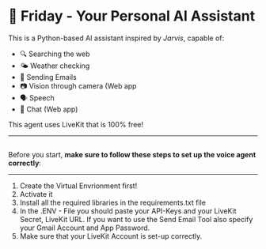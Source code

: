 # 🧠 Friday - Your Personal AI Assistant

This is a Python-based AI assistant inspired by *Jarvis*, capable of:

- 🔍 Searching the web  
- 🌤️ Weather checking
- 📨 Sending Emails 
- 📷 Vision through camera (Web app
- 🗣️ Speech
- 📝 Chat (Web app) 

This agent uses LiveKit that is 100% free!

---

## 

Before you start, **make sure to follow these steps to set up the voice agent correctly**:  

---
1. Create the Virtual Envrionment first!
2. Activate it
3. Install all the required libraries in the requirements.txt file
4. In the .ENV - File you should paste your API-Keys and your LiveKit Secret, LiveKit URL.
   If you want to use the Send Email Tool also specify your Gmail Account and App Password. 
5. Make sure that your LiveKit Account is set-up correctly. 

